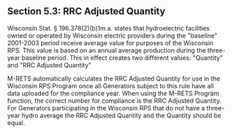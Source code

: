 ## Section 5.3: RRC Adjusted Quantity

Wisconsin Stat. § 196.378(2)(b)1m.a. states that hydroelectric facilities owned or operated by Wisconsin electric providers during the &quot;baseline&quot; 2001-2003 period receive average value for purposes of the Wisconsin RPS. This value is based on an annual average production during the three-year baseline period. This in effect creates two different values: &quot;Quantity&quot; and &quot;RRC Adjusted Quantity&quot;

 M-RETS automatically calculates the RRC Adjusted Quantity for use in the Wisconsin RPS Program once all Generators subject to this rule have all data uploaded for the compliance year. When using the M-RETS Program function, the correct number for compliance is the RRC Adjusted Quantity. For Generators participating in the Wisconsin RPS that do not have a three-year hydro average the RRC Adjusted Quantity and the Quantity should be equal.

